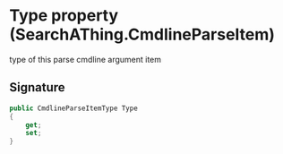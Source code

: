 # Type property (SearchAThing.CmdlineParseItem)
type of this parse cmdline argument item

## Signature
```csharp
public CmdlineParseItemType Type
{
    get;
    set;
}
```
